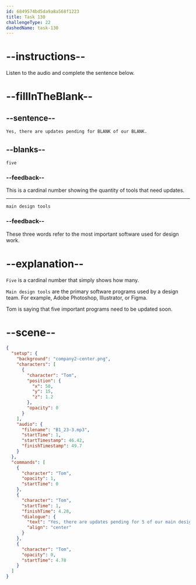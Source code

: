 ```yaml
---
id: 6849574bd5da9a8a568f1223
title: Task 130
challengeType: 22
dashedName: task-130
---
```


<!-- (audio) Tom: Yes, there are updates pending for five of our main design tools. -->

# --instructions--

Listen to the audio and complete the sentence below.

# --fillInTheBlank--

## --sentence--

`Yes, there are updates pending for BLANK of our BLANK.`

## --blanks--

`five`

### --feedback--

This is a cardinal number showing the quantity of tools that need updates.

---

`main design tools`

### --feedback--

These three words refer to the most important software used for design work.

# --explanation--

`Five` is a cardinal number that simply shows how many.  

`Main design tools` are the primary software programs used by a design team. For example, Adobe Photoshop, Illustrator, or Figma.

Tom is saying that five important programs need to be updated soon.

# --scene--

```json
{
  "setup": {
    "background": "company2-center.png",
    "characters": [
      {
        "character": "Tom",
        "position": {
          "x": 50,
          "y": 15,
          "z": 1.2
        },
        "opacity": 0
      }
    ],
    "audio": {
      "filename": "B1_23-3.mp3",
      "startTime": 1,
      "startTimestamp": 46.42,
      "finishTimestamp": 49.7
    }
  },
  "commands": [
    {
      "character": "Tom",
      "opacity": 1,
      "startTime": 0
    },
    {
      "character": "Tom",
      "startTime": 1,
      "finishTime": 4.28,
      "dialogue": {
        "text": "Yes, there are updates pending for 5 of our main design tools.",
        "align": "center"
      }
    },
    {
      "character": "Tom",
      "opacity": 0,
      "startTime": 4.78
    }
  ]
}
```
